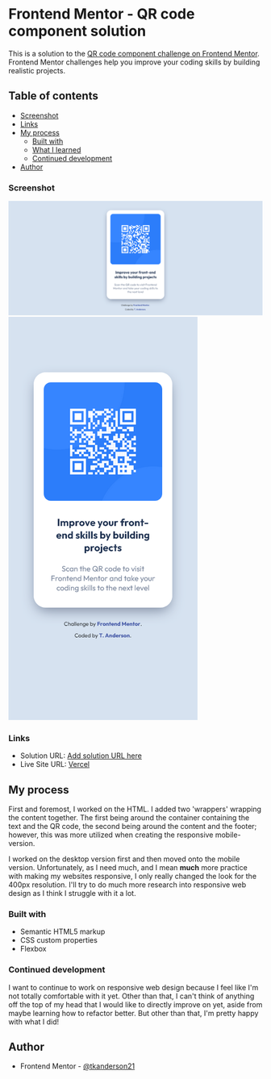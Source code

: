 # Frontend Mentor - QR code component solution

This is a solution to the [QR code component challenge on Frontend Mentor](https://www.frontendmentor.io/challenges/qr-code-component-iux_sIO_H). Frontend Mentor challenges help you improve your coding skills by building realistic projects. 

## Table of contents

  - [Screenshot](#screenshot)
  - [Links](#links)
- [My process](#my-process)
  - [Built with](#built-with)
  - [What I learned](#what-i-learned)
  - [Continued development](#continued-development)
- [Author](#author)

### Screenshot

![Image 1](/images/FEM1.png)
![Image 2](/images/FEM1B.png)

### Links

- Solution URL: [Add solution URL here](https://your-solution-url.com)
- Live Site URL: [Vercel](https://frontendmentor-one-theta.vercel.app/)

## My process

First and foremost, I worked on the HTML. I added two 'wrappers' wrapping the content together. The first being around the container containing the text and the QR code, the second being around the content and the footer; however, this was more utilized when creating the responsive mobile-version. 

I worked on the desktop version first and then moved onto the mobile version. Unfortunately, as I need much, and I mean **much** more practice with making my websites responsive, I only really changed the look for the 400px resolution. I'll try to do much more research into responsive web design as I think I struggle with it a lot.


### Built with

- Semantic HTML5 markup
- CSS custom properties
- Flexbox


### Continued development

I want to continue to work on responsive web design because I feel like I'm not totally comfortable with it yet.  Other than that, I can't think of anything off the top of my head that I would like to directly improve on yet, aside from maybe learning how to refactor better. But other than that, I'm pretty happy with what I did!

## Author

- Frontend Mentor - [@tkanderson21](https://www.frontendmentor.io/profile/tkanderson21)
